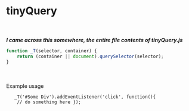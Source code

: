 # tinyQuery
<br><br>
***I came across this somewhere, the entire file contents of tinyQuery.js***
```javascript
function _T(selector, container) {
    return (container || document).querySelector(selector);
}
```
<br><br>
Example usage
```
   _T('#Some Div').addEventListener('click', function(){
	// do something here });
```
